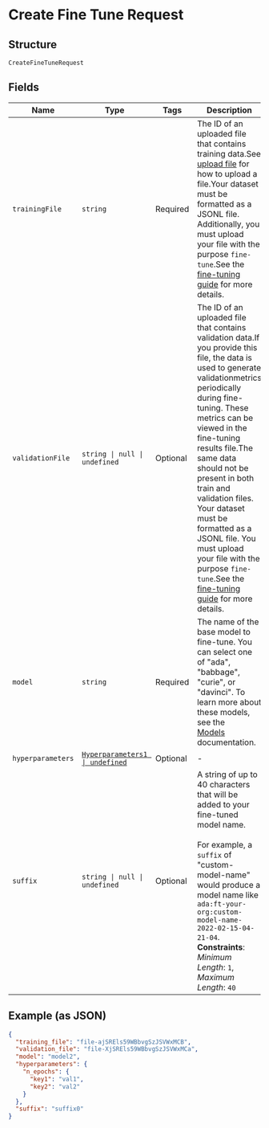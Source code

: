 
# Create Fine Tune Request

## Structure

`CreateFineTuneRequest`

## Fields

| Name | Type | Tags | Description |
|  --- | --- | --- | --- |
| `trainingFile` | `string` | Required | The ID of an uploaded file that contains training data.See [upload file](https://platform.openai.com/docs/api-reference/files/upload) for how to upload a file.Your dataset must be formatted as a JSONL file. Additionally, you must upload your file with the purpose `fine-tune`.See the [fine-tuning guide](https://platform.openai.com/docs/guides/fine-tuning) for more details. |
| `validationFile` | `string \| null \| undefined` | Optional | The ID of an uploaded file that contains validation data.If you provide this file, the data is used to generate validationmetrics periodically during fine-tuning. These metrics can be viewed in the fine-tuning results file.The same data should not be present in both train and validation files. Your dataset must be formatted as a JSONL file. You must upload your file with the purpose `fine-tune`.See the [fine-tuning guide](https://platform.openai.com/docs/guides/fine-tuning) for more details. |
| `model` | `string` | Required | The name of the base model to fine-tune. You can select one of "ada",<br>"babbage", "curie", or "davinci". To learn more about these models, see the<br>[Models](https://beta.openai.com/docs/models) documentation. |
| `hyperparameters` | [`Hyperparameters1 \| undefined`](../../doc/models/hyperparameters-1.md) | Optional | - |
| `suffix` | `string \| null \| undefined` | Optional | A string of up to 40 characters that will be added to your fine-tuned model name.<br><br>For example, a `suffix` of "custom-model-name" would produce a model name like `ada:ft-your-org:custom-model-name-2022-02-15-04-21-04`.<br>**Constraints**: *Minimum Length*: `1`, *Maximum Length*: `40` |

## Example (as JSON)

```json
{
  "training_file": "file-ajSREls59WBbvgSzJSVWxMCB",
  "validation_file": "file-XjSREls59WBbvgSzJSVWxMCa",
  "model": "model2",
  "hyperparameters": {
    "n_epochs": {
      "key1": "val1",
      "key2": "val2"
    }
  },
  "suffix": "suffix0"
}
```

